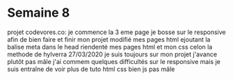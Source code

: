 # Semaine 8

projet codevores.co:
je commence la 3 eme page 
je bosse sur le responsive afin de bien faire et finir mon projet
modifié mes pages html ejoutant la balise meta dans le head
riendenté mes pages html et mon css celon la methode de hylverra
27/03/2020
je suis toujours sur mon projet j'avance plutôt  pas mâle
j'ai commem quelques difficultés sur  le responsive  mais je suis entraîne de voir plus de tuto 
html css bien
js pas mâle 
